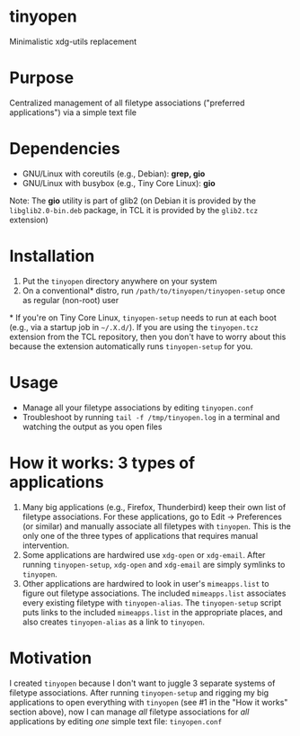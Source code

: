 # tinyopen
Minimalistic xdg-utils replacement

# Purpose
Centralized management of all filetype associations ("preferred applications") via a simple text file

# Dependencies
- GNU/Linux with coreutils (e.g., Debian): **grep, gio**
- GNU/Linux with busybox (e.g., Tiny Core Linux): **gio**  
  
Note: The **gio** utility is part of glib2 (on Debian it is provided by the `libglib2.0-bin.deb` package, in TCL it is provided by the `glib2.tcz` extension)

# Installation
1. Put the `tinyopen` directory anywhere on your system
2. On a conventional* distro, run `/path/to/tinyopen/tinyopen-setup` once as regular (non-root) user

\* If you're on Tiny Core Linux, `tinyopen-setup` needs to run at each boot (e.g., via a startup job in `~/.X.d/`). If you are using the `tinyopen.tcz` extension from the TCL repository, then you don't have to worry about this because the extension automatically runs `tinyopen-setup` for you.

# Usage
- Manage all your filetype associations by editing `tinyopen.conf`
- Troubleshoot by running `tail -f /tmp/tinyopen.log` in a terminal and watching the output as you open files

# How it works: 3 types of applications
1. Many big applications (e.g., Firefox, Thunderbird) keep their own list of filetype associations. For these applications, go to Edit -> Preferences (or similar) and manually associate all filetypes with `tinyopen`. This is the only one of the three types of applications that requires manual intervention.
2. Some applications are hardwired use `xdg-open` or `xdg-email`. After running `tinyopen-setup`, `xdg-open` and `xdg-email` are simply symlinks to `tinyopen`.
3. Other applications are hardwired to look in user's `mimeapps.list` to figure out filetype associations. The included `mimeapps.list` associates every existing filetype with `tinyopen-alias`. The `tinyopen-setup` script puts links to the included `mimeapps.list` in the appropriate places, and also creates `tinyopen-alias` as a link to `tinyopen`.

# Motivation
I created `tinyopen` because I don't want to juggle 3 separate systems of filetype associations. After running `tinyopen-setup` and rigging my big applications to open everything with `tinyopen` (see #1 in the "How it works" section above), now I can manage *all* filetype associations for *all* applications by editing *one* simple text file: `tinyopen.conf`
